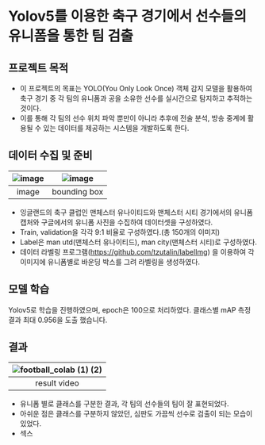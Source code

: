 # Yolov5를 이용한 축구 경기에서 선수들의 유니폼을 통한 팀 검출

## 프로젝트 목적
- 이 프로젝트의 목표는 YOLO(You Only Look Once) 객체 감지 모델을 활용하여 축구 경기 중 각 팀의 유니폼과 공을 소유한 선수를 실시간으로 탐지하고 추적하는 것이다. 
- 이를 통해 각 팀의 선수 위치 파악 뿐만이 아니라 추후에 전술 분석, 방송 중계에 활용될 수 있는 데이터를 제공하는 시스템을 개발하도록 한다.

## 데이터 수집 및 준비
  
|![image](https://github.com/NamOhSeung/Oh-Seung-Nam/assets/98510923/de3e19c3-871f-4e9f-902c-c86d8e93e08b)|![image](https://github.com/NamOhSeung/Oh-Seung-Nam/assets/98510923/f174a807-6606-4515-a998-f4f1c8cf1c71)|
|:---:|:---:|
|image|bounding box|


- 잉글랜드의 축구 클럽인 맨체스터 유나이티드와 맨체스터 시티 경기에서의 유니폼 캡처와 구글에서의 유니폼 사진을 수집하여 데이터셋을 구성하였다.
- Train, validation을 각각 9:1 비율로 구성하였다.(총 150개의 이미지)
- Label은 man utd(맨체스터 유나이티드), man city(맨체스터 시티)로 구성하였다.
- 데이터 라벨링 프로그램(https://github.com/tzutalin/labelImg) 을 이용하여 각 이미지에 유니폼별로 바운딩 박스를 그려 라벨링을 생성하였다.

## 모델 학습
Yolov5로 학습을 진행하였으며, epoch은 100으로 처리하였다.
클래스별 mAP 측정 결과 최대 0.956을 도출 했습니다.

## 결과

|![football_colab (1) (2)](https://github.com/NamOhSeung/Oh-Seung-Nam/assets/98510923/0314e39e-4059-495f-9248-d9b65c059093)|
|:---:|
|result video|

- 유니폼 별로 클래스를 구분한 결과, 각 팀의 선수들의 팀이 잘 표현되었다.
- 아쉬운 점은 클래스를 구분하지 않았던, 심판도 가끔씩 선수로 검출이 되는 모습이 있었다.
- 섹스
